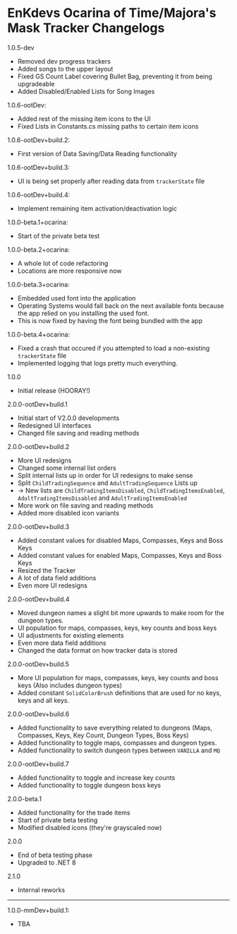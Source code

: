 # EnKdevs Ocarina of Time/Majora's Mask Tracker Changelogs


1.0.5-dev
- Removed dev progress trackers
- Added songs to the upper layout
- Fixed GS Count Label covering Bullet Bag, preventing it from being upgradeable
- Added Disabled/Enabled Lists for Song Images

1.0.6-ootDev:
- Added rest of the missing item icons to the UI
- Fixed Lists in Constants.cs missing paths to certain item icons

1.0.6-ootDev+build.2:
- First version of Data Saving/Data Reading functionality

1.0.6-ootDev+build.3:
- UI is being set properly after reading data from `trackerState` file

1.0.6-ootDev+build.4:
- Implement remaining item activation/deactivation logic

1.0.0-beta.1+ocarina:
- Start of the private beta test

1.0.0-beta.2+ocarina:
- A whole lot of code refactoring
- Locations are more responsive now

1.0.0-beta.3+ocarina:
- Embedded used font into the application
- Operating Systems would fall back on the next available fonts because the app relied on you installing the used font.
- This is now fixed by having the font being bundled with the app

1.0.0-beta.4+ocarina:
- Fixed a crash that occured if you attempted to load a non-existing `trackerState` file
- Implemented logging that logs pretty much everything.

1.0.0
- Initial release (HOORAY!)

2.0.0-ootDev+build.1
- Initial start of V2.0.0 developments
- Redesigned UI interfaces
- Changed file saving and reading methods

2.0.0-ootDev+build.2
- More UI redesigns
- Changed some internal list orders
- Split internal lists up in order for UI redesigns to make sense
- Split `ChildTradingSequence` and `AdultTradingSequence` Lists up
- -> New lists are `ChildTradingItemsDisabled`, `ChildTradingItemsEnabled`, `AdultTradingItemsDisabled` and `AdultTradingItemsEnabled`
- More work on file saving and reading methods
- Added more disabled icon variants

2.0.0-ootDev+build.3
- Added constant values for disabled Maps, Compasses, Keys and Boss Keys
- Added constant values for enabled Maps, Compasses, Keys and Boss Keys
- Resized the Tracker
- A lot of data field additions
- Even more UI redesigns

2.0.0-ootDev+build.4
- Moved dungeon names a slight bit more upwards to make room for the dungeon types.
- UI population for maps, compasses, keys, key counts and boss keys
- UI adjustments for existing elements
- Even more data field additions
- Changed the data format on how tracker data is stored

2.0.0-ootDev+build.5
- More UI population for maps, compasses, keys, key counts and boss keys (Also includes dungeon types)
- Added constant `SolidColorBrush` definitions that are used for no keys, keys and all keys.

2.0.0-ootDev+build.6
- Added functionality to save everything related to dungeons (Maps, Compasses, Keys, Key Count, Dungeon Types, Boss Keys)
- Added functionality to toggle maps, compasses and dungeon types.
- Added functionality to switch dungeon types between `VANILLA` and `MQ`

2.0.0-ootDev+build.7
- Added functionality to toggle and increase key counts
- Added functionality to toggle dungeon boss keys

2.0.0-beta.1
- Added functionality for the trade items
- Start of private beta testing
- Modified disabled icons (they're grayscaled now)

2.0.0
- End of beta testing phase
- Upgraded to .NET 8

2.1.0
- Internal reworks

---

1.0.0-mmDev+build.1:
- TBA
